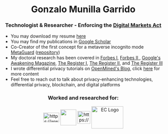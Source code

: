 <h1 align="center">Gonzalo Munilla Garrido</h1>

<h3 align="center">
  Technologist & Researcher - Enforcing the 
  <a href="https://commission.europa.eu/strategy-and-policy/priorities-2019-2024/europe-fit-digital-age/digital-markets-act-ensuring-fair-and-open-digital-markets_en">
    Digital Markets Act
  </a>
</h3>

<ul>
  <li>You may download my resume <a href="https://github.com/gonzalo-munillag/Resume/raw/main/Resume.pdf">here</a></li>
  
  <li>You may find my publications in <a href="https://scholar.google.com/citations?user=4Vwt9AEAAAAJ&hl=en&oi=ao">Google Scholar</a></li>

  <li>Co-Creator of the first concept for a metaverse incognito mode <a href="https://rdi.berkeley.edu/metaverse/">MetaGuard</a> (<a href="https://github.com/MetaGuard">repository</a>)</li>

  <li>My doctoral research has been covered in <a href="https://www.forbes.com/sites/dylansloan/2022/08/09/worried-your-phone-is-spying-on-you-just-wait-until-youre-inside-it/?sh=5960119c5794">Forbes I</a>, <a href="https://www.forbes.com/sites/craigsmith/2024/07/11/new-privacy-tools-promise-protection-from-prying-eyes/">Forbes II </a>, <a href="https://about.google/intl/de_AE/stories/differential-privacy/">Google's Awakening Magazine</a>, <a href="https://www.theregister.com/2022/07/29/metaverse_privacy_study">The Register I</a>,  <a href="https://www.theregister.com/2022/08/18/metaguard_promises_protection_from_metaverse/"> The Register II</a>, and <a href="https://www.theregister.com/2022/08/22/metaverse_opinion_vr/">The Register III</a></li>

  <li>I wrote differential privacy tutorials on <a href="https://blog.openmined.org/author/gonzalo/">OpenMined's Blog</a>, click <a href="https://github.com/gonzalo-munillag/Blog">here</a> for more content</li>

  <li>Feel free to reach out to talk about privacy-enhancing technologies, differential privacy, blockchain, and digital platforms</li>
</ul>

<h3 align="center">Worked and researched for:</h3>
<p align="center">
<a href="https://www.tum.de/en/" target="blank"><img align="center" src="https://upload.wikimedia.org/wikipedia/commons/c/c8/Logo_of_the_Technical_University_of_Munich.svg" alt="https://www.tum.de/en/" height="30" width="50" /></a>
<a href="https://eecs.berkeley.edu/" target="blank"><img align="center" src="https://petris.org/wp-content/uploads/2018/05/UC-Berkeley-Logo-300x300.png" height="50" width="50" /></a>
<a href="https://www.bmw.com/en/index.html" target="blank"><img align="center" src="https://www.bmw.com/etc.clientlibs/settings/wcm/designs/bmwcom/base/resources/ci2020/img/logo-light.svg" alt="https://www.bmw.com/en/index.html" height="40" width="40" /></a>
<a href="https://commission.europa.eu/strategy-and-policy/priorities-2019-2024/europe-fit-digital-age/digital-markets-act-ensuring-fair-and-open-digital-markets_en" target="_blank">
  <img align="center" src="https://upload.wikimedia.org/wikipedia/commons/thumb/8/84/European_Commission.svg/2560px-European_Commission.svg.png" alt="EC Logo" height="70" width="100">
</a>

</p>



<!-- <h3 align="left">Connect with me:</h3>
<p align="left">
<a href="https://twitter.com/g_munilla" target="blank"><img align="center" src="https://www.imore.com/sites/imore.com/files/styles/large/public/field/image/2019/12/twitter-logo.jpg" height="30" width="40" /></a>
<a href="https://www.linkedin.com/in/gonzalo-munilla/" target="blank"><img align="center" src="https://logospng.org/download/linkedin/logo-linkedin-icon-2048.png" alt="https://www.linkedin.com/in/gonzalo-munilla/" height="40" width="40" /></a>
</p>-->

<!-- <h3 align="left">Languages and Tools:</h3>
<p align="left">
<a href="https://www.python.org" target="_blank"> <img src="https://raw.githubusercontent.com/devicons/devicon/master/icons/python/python-original.svg" alt="python" width="40" height="40"/> </a> 
<a href="https://pytorch.org/" target="_blank"> <img src="https://www.vectorlogo.zone/logos/pytorch/pytorch-icon.svg" alt="pytorch" width="40" height="40"/> </a> 
<a href="https://www.tensorflow.org" target="_blank"> <img src="https://www.vectorlogo.zone/logos/tensorflow/tensorflow-icon.svg" alt="tensorflow" width="40" height="40"/> 
<a href="https://docs.soliditylang.org/en/v0.8.3/" target="_blank"> <img src="https://github.com/vscode-icons/vscode-icons/blob/master/icons/file_type_solidity.svg" alt="solidity" width="40" height="40"/> </a> </p>

<p><img align="center" src="https://github-readme-stats.vercel.app/api/top-langs?username=gonzalo-munillag&show_icons=true&locale=en&layout=compact" alt="gonzalo-munillag" /></p> -->
